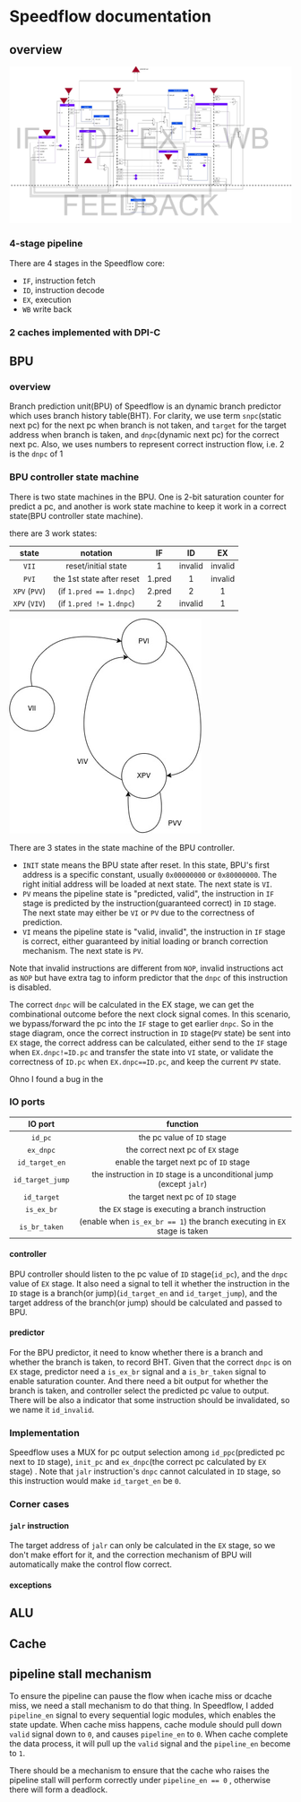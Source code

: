 # Speedflow documentation

## overview

![schemetic](images/cpu01.jpg)

### 4-stage pipeline

There are 4 stages in the Speedflow core:

- `IF`, instruction fetch
- `ID`, instruction decode
- `EX`, execution
- `WB` write back

### 2 caches implemented with DPI-C

## BPU

### overview

Branch prediction unit(BPU) of Speedflow is an dynamic branch predictor which uses branch history table(BHT). For clarity, we use term `snpc`(static next pc) for the next pc when branch is not taken, and `target` for the target address when branch is taken, and `dnpc`(dynamic next pc) for the correct next pc. Also, we uses numbers to represent correct instruction flow, i.e. 2 is the `dnpc` of 1

### BPU controller state machine

There is two state machines in the BPU. One is 2-bit saturation counter for predict a pc, and another is work state machine to keep it work in a correct state(BPU controller state machine).

there are 3 work states: 

|     state     |         notation          |   IF   |   ID    |   EX    |
| :-----------: | :-----------------------: | :----: | :-----: | :-----: |
|     `VII`     |    reset/initial state    |   1    | invalid | invalid |
|     `PVI`     | the 1st state after reset | 1.pred |    1    | invalid |
| `XPV` (`PVV`) |  (if `1.pred == 1.dnpc`)  | 2.pred |    2    |    1    |
| `XPV` (`VIV`) |  (if `1.pred != 1.dnpc`)  |   2    | invalid |    1    |

![BPU](images/BPU.jpg)

There are 3 states in the state machine of the BPU controller.

- `INIT` state means the BPU state after reset. In this state, BPU's first address is a specific constant, usually `0x00000000` or `0x80000000`. The right initial address will be loaded at next state. The next state is `VI`.
- `PV` means the pipeline state is "predicted, valid", the instruction in `IF` stage is predicted by the instruction(guaranteed correct) in `ID` stage. The next state may either be `VI` or `PV` due to the correctness of prediction.
- `VI` means the pipeline state is "valid, invalid", the instruction in `IF` stage is correct, either guaranteed by initial loading or branch correction mechanism. The next state is `PV`.

Note that invalid instructions are different from `NOP`, invalid instructions act as `NOP` but have extra tag to inform predictor that the `dnpc` of this instruction is disabled.

The correct `dnpc` will be calculated in the EX stage, we can get the combinational outcome before the next clock signal comes. In this scenario, we bypass/forward the pc into the `IF` stage to get earlier `dnpc`. So in the stage diagram, once the correct instruction in `ID` stage(`PV` state) be sent into `EX` stage, the correct address can be calculated, either send to the `IF` stage when `EX.dnpc!=ID.pc` and transfer the state into `VI` state, or validate the correctness of `ID.pc` when `EX.dnpc==ID.pc`, and keep the current `PV` state. 



Ohno I found a bug in the 

### IO ports

|     IO port      |                           function                           |
| :--------------: | :----------------------------------------------------------: |
|     `id_pc`      |                  the pc value of `ID` stage                  |
|    `ex_dnpc`     |              the correct next pc of `EX` stage               |
|  `id_target_en`  |           enable the target next pc of `ID` stage            |
| `id_target_jump` | the instruction in `ID` stage is a unconditional jump (except `jalr`) |
|   `id_target`    |               the target next pc of `ID` stage               |
|    `is_ex_br`    |       the `EX` stage is executing a branch instruction       |
|  `is_br_taken`   | (enable when `is_ex_br == 1`) the branch executing in `EX` stage is taken |

#### controller

BPU controller should listen to the pc value of `ID` stage(`id_pc`), and the `dnpc` value of `EX` stage. It also need a signal to tell it whether the instruction in the `ID` stage is a branch(or jump)(`id_target_en` and `id_target_jump`), and the target address of the branch(or jump) should be calculated and passed to BPU.

#### predictor

For the BPU predictor, it need to know whether there is a branch and whether the branch is taken, to record BHT. Given that the correct `dnpc` is on `EX` stage, predictor need a `is_ex_br` signal and a `is_br_taken` signal to enable saturation counter. And there need a bit output for whether the branch is taken, and controller select the predicted pc value to output. There will be also a indicator that some instruction should be invalidated, so we name it `id_invalid`.

### Implementation

Speedflow uses a MUX for pc output selection among `id_ppc`(predicted pc next to `ID` stage), `init_pc` and `ex_dnpc`(the correct pc calculated by `EX` stage) . Note that `jalr` instruction's `dnpc` cannot calculated in `ID` stage, so this instruction would make `id_target_en` be `0`.

### Corner cases

#### `jalr` instruction

The target address of `jalr` can only be calculated in the `EX` stage, so we don't make effort for it, and the correction mechanism of BPU will automatically make the control flow correct.  

#### exceptions

## ALU



## Cache



## pipeline stall mechanism

To ensure the pipeline can pause the flow when icache miss or dcache miss, we need a stall mechanism to do that thing. In Speedflow, I added `pipeline_en` signal to every sequential logic modules, which enables the state update. When cache miss happens, cache module should pull down `valid` signal down to `0`, and causes `pipeline_en` to `0`. When cache complete the data process, it will pull up the `valid` signal and the `pipeline_en` become to `1`. 

There should be a mechanism to ensure that the cache who raises the pipeline stall will perform correctly under `pipeline_en == 0` , otherwise there will form a deadlock.
